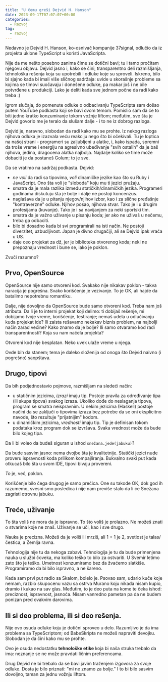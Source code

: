 ```yaml
---
title: "U čemu greši Dejvid H. Hanson"
date: 2023-09-17T07:07:07+00:00
categories:
  - Razvoj
tag:
  - razvoj
---
```


Nedavno je Dejvid H. Hanson, ko-osnivač kompanije 37signal, odlučio da iz projekta uklone TypeScript u koristi JavaScripta.

<!--more-->

Nije da me nešto posebno zanima čime se dotični bavi; tu i tamo pročitam njegovu objavu. Dejvid jasno i, kako se čini, transparentno deli razmišljanja, tehnološka rešenja koja su upotrebili i odluke koje su sproveli. Iskreno, bilo bi sjajno kada bi imali više sličnog sadržaja: uvide u skorašnje probleme sa kojima se timovi suočavaju i donešene odluke, pa makar još i ne bile potvrđene u produkciji. Lako je deliti kada sve jednom počne da radi kako treba :)

Igrom slučaja, do pomenute odluke o odbacivanju TypeScripta sam došao putem YouTube podkasta koji se bavi ovom temom. Pomislio sam da će to biti jedno kratko konzumiranje tokom vožnje liftom; međutim, sve šta je Dejvid govorio me je teralo da slušam dalje - i to ne iz dobrog razloga.

Dejvid je, naravno, slobodan da radi kako mu se prohte. Iz nekog razloga njihova odluka je izazvala veću reakciju nego što bi očekivali. Tu je loptica na našoj strani - programeri su zaljubljeni u alatke, i, kako ispada, spremni da troše vreme i energiju na agresivno ubeđivanje "svih ostalih" da je baš njihova, jedina, dragocena alatka najbolja. Najdalje koliko se time može dobaciti je da postaneš Golum; to je sve.

Da se vratimo na sadržaj podkasta. Dejvid:

+ _ne voli_ da radi sa tipovima, _voli_ dinamičke jezike kao što su Ruby i JavaScript. Ono šta voli je "sloboda" koju mu ti jezici pružaju.
+ smatra da je mala razlika između statičkih/dinamičkih jezika. Programeri godinama diskutuju šta je bolje i dalje ne postoji koncenzus.
+ naglašava da je u pitanju njegov/njihov izbor, kao i za slične pređašnje "kontraverzne" odluke. Njihov posao, njihova stvar. Tako je i u drugim profesijama (kuvanje). Tako je i sa navijanjem za neki sportski tim.
+ smatra da je važno uživanje u pisanju koda; jer ako ne uživaš u nečemu, treba ga odbaciti.
+ bilo bi dosadno kada bi svi programirali na isti način. Ne postoji diverzitet, uzbudljivost. Japan je divno drugačiji, ali se Dejvid ipak vraća u US.
+ daje ceo projekat za dž, jer je biblioteka otvorenog koda; neki ne prepoznaju vrednost i bune se, iako je poklon.

Zvuči razumno?

## Prvo, OpenSource

OpenSource nije samo otvoreni kod. Svakako nije nikakav poklon - takva naracija je pogrešna. Svako korišćenje je vezivanje. To je OK, ali hajde da batalimo nepotrebnu romantiku.

Dalje, nije dovoljno da OpenSource bude samo otvoreni kod. Treba nam još atributa. Da li je to interni projekat koji delimo: ti dobijaš rešenje, mi dobijamo tvoje vreme, korišćenje, testiranje; nemaš udela u odlučivanju kuda projekat ide? Ili zaista rešavamo nekakav biznis problem, na najbolji način zarad većine? Kako znamo da je bolje? Ili samo otvaramo kod radi transparentnosti? Koja su nam načela projekta?

Otvoreni kod nije besplatan. Neko uvek ulaže vreme u njega.

Ovde bih da stanem; tema je daleko složenija od onoga što Dejvid naivno (i pogrešno) saopštava.

## Drugo, tipovi

Da bih podjednostavio pojmove, razmišljam na sledeći način:

+ u statičnim jezicima, _izrazi_ imaju tip. Postoje pravila za određivanje tipa (ili skupa tipova) svakog izraza. Ukoliko dođe do neslaganja tipova, program se smatra neispravnim. U nekim jezicima (Haskell) postoje načini da se zaključi o tipovima izraza bez potrebe da se oni eksplicitno navode, što rezultuje "prijatnijim" kodom.
+ u dinamičkim jezicima, _vrednosti_ imaju tip. Tip je definisan tokom podataka kroz program dok se izvršava. Svaka vrednost može da bude bilo kojeg tipa.

Da li bi voleo da budeš siguran u ishod `snežana.jede(jabuku)`?

Da bude sasvim jasno: nema dvojbe šta je kvalitetnije. Statički jezici nude proveru ispravnosti koda prilikom kompajliranja. Bukvalno svaki put kada otkucaš bilo šta u svom IDE, tipovi bivaju provereni.

_To_ je, već, poklon.

Korišćenje bilo čega drugog je samo prečica. One su takođe OK, dok god ih razumemo, svesni smo posledica i nije nam previše stalo da li će Snežana zagristi otrovnu jabuku.

## Treće, uživanje

To šta voliš ne mora da je ispravno. To što voliš je prolazno. Ne možeš znati o stvarima koje ne znaš. Uživanje se uči, kao i sve drugo.

Nauka je precizna. Možeš da je voliš ili mrziš, ali 1 + 1 je 2, svetlost je talas/čestica, a Zemlja ravna.

Tehnologija nije tu da nekoga zabavi. Tehnologija je tu da bude primenjena nauka u službi čoveka, ma koliko teško to bilo za ostvariti. U Svemir letimo zato što je teško. Umetnost konzumiramo bez da žvaćemo slatkiše. Programiramo da bi bilo ispravno, a ne šareno.

Kada sam prvi put radio sa Skalom, bolelo je. Psovao sam, udario kuče koje nemam, razbio skupocenu vazu sa ostrva Murano koju nikada nisam kupio, dramio i kukao na sav glas. Međutim, to je deo puta na kome te čeka ishod: preciznost, ispravnost, jasnoća. Nisam vanredno pametan pa da ne budem ponizan pred ovakvim darovima.

## Ili si deo problema, ili si deo rešenja.

Nije ovo osuda odluke koju je dotični sproveo u delo. Razumljivo je da ima problema sa TypeScriptom; od BabeSkripta ne možeš napraviti devojku. Slobodan je da čini kako mu se prohte.

Ovo je osuda nedostatku **tehnološke etike** koja bi naša struka trebalo da ima: neznanje se ne može pravdati ličnim preferencama.

Drug Dejvid ne bi trebalo da se bavi javim traženjem izgovora za svoje odluke. Dosta je bilo priznati: "mi ne znamo za bolje." I to bi bilo sasvim dovoljno, taman za jednu vožnju liftom.
